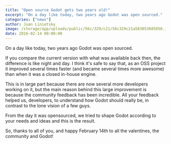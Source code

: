 ```yaml
---
title: "Open source Godot gets two years old!"
excerpt: "On a day like today, two years ago Godot was open sourced."
categories: ["news"]
author: Juan Linietsky
image: /storage/app/uploads/public/56c/329/c21/56c329c21a583053685050.jpg
date: 2016-02-14 00:00:00
---
```


On a day like today, two years ago Godot was open sourced.

If you compare the current version with what was available back then, the difference is like night and day. I think it's safe to say that, as an OSS project it improved several times faster (and became several times more awesome) than when it was a closed in-house engine.

This is in large part because there are now several more developers working on it, but the main reason behind this large improvement is because the community feedback has been incredible. All your feedback helped us, developers, to understand how Godot should really be, in contrast to the lone vision of a few guys.

From the day it was opensourced, we tried to shape Godot according to your needs and ideas and this is the result.

So, thanks to all of you, and happy February 14th to all the valentines, the community and Godot!
